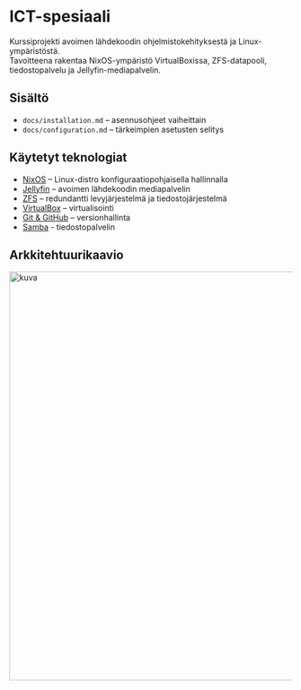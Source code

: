 # ICT-spesiaali

Kurssiprojekti avoimen lähdekoodin ohjelmistokehityksestä ja Linux-ympäristöstä.  
Tavoitteena rakentaa NixOS-ympäristö VirtualBoxissa, ZFS-datapooli, tiedostopalvelu ja Jellyfin-mediapalvelin.  

## Sisältö
- `docs/installation.md` – asennusohjeet vaiheittain
- `docs/configuration.md` – tärkeimpien asetusten selitys

## Käytetyt teknologiat
- [NixOS](https://nixos.org/) – Linux-distro konfiguraatiopohjaisella hallinnalla  
- [Jellyfin](https://jellyfin.org/) – avoimen lähdekoodin mediapalvelin  
- [ZFS](https://openzfs.org/) – redundantti levyjärjestelmä ja tiedostojärjestelmä  
- [VirtualBox](https://www.virtualbox.org/) – virtualisointi  
- [Git & GitHub](https://github.com/) – versionhallinta
- [Samba](https://www.samba.org/) - tiedostopalvelin

## Arkkitehtuurikaavio
<img width="885" height="729" alt="kuva" src="https://github.com/user-attachments/assets/8c9c0f5d-13d5-4689-abad-74e4f9d984f4" />
